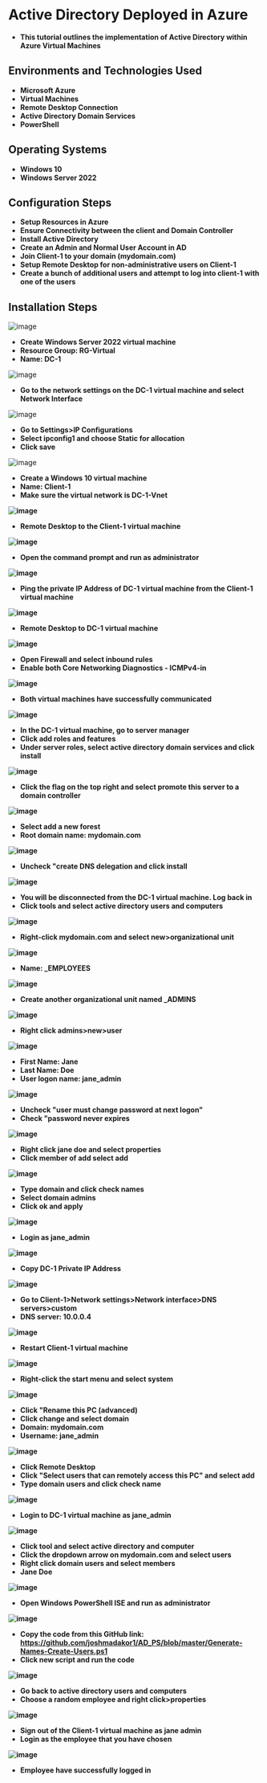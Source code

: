 <h1>Active Directory Deployed in Azure</h1>

- <b>This tutorial outlines the implementation of Active Directory within Azure Virtual Machines</b>

<h2>Environments and Technologies Used</h2>

- <b>Microsoft Azure</b> 
- <b>Virtual Machines</b>
- <b>Remote Desktop Connection</b>
- <b>Active Directory Domain Services</b>
- <b>PowerShell</b>

<h2>Operating Systems</h2>

- <b>Windows 10</b>
- <b>Windows Server 2022</b>

<h2>Configuration Steps</h2>

- <b>Setup Resources in Azure</b>
- <b>Ensure Connectivity between the client and Domain Controller</b>
- <b>Install Active Directory</b>
- <b>Create an Admin and Normal User Account in AD</b>
- <b>Join Client-1 to your domain (mydomain.com)</b>
- <b>Setup Remote Desktop for non-administrative users on Client-1</b>
- <b>Create a bunch of additional users and attempt to log into client-1 with one of the users</b>

<h2>Installation Steps</h2>

![image](https://github.com/user-attachments/assets/6b97c3b9-dac8-4151-bea0-faaf55c4ebf8)
- <b>Create Windows Server 2022 virtual machine</b>
- <b>Resource Group: RG-Virtual</b>
- <b>Name: DC-1</b>

![image](https://github.com/user-attachments/assets/3c5a3be5-268e-470f-802f-7b915e80cedb)
- <b>Go to the network settings on the DC-1 virtual machine and select Network Interface</b>

![image](https://github.com/user-attachments/assets/413afffb-ef6c-45a5-8b8f-2c9f9427672a)
- <b>Go to Settings>IP Configurations</b>
- <b>Select ipconfig1 and choose Static for allocation</b>
- <b>Click save</b>

![image](https://github.com/user-attachments/assets/ca1b84e8-42a7-4587-8afd-6f026a3c8c57)
- <b>Create a Windows 10 virtual machine</b>
- <b>Name: Client-1
- <b>Make sure the virtual network is DC-1-Vnet</b>

![image](https://github.com/user-attachments/assets/2bfb4c72-18d7-40a3-af25-0a9a0e8ec4a8)
- <b>Remote Desktop to the Client-1 virtual machine</b>

![image](https://github.com/user-attachments/assets/86a92307-c3f0-4e01-9643-dcb7696f4cf7)
- <b>Open the command prompt and run as administrator</b>

![image](https://github.com/user-attachments/assets/e2cda258-6df1-490c-b4c3-f0d0aade7537)
- <b>Ping the private IP Address of DC-1 virtual machine from the Client-1 virtual machine</b>

![image](https://github.com/user-attachments/assets/d5aa366b-a1fa-41f7-9373-a503f0f6ecd6)
- <b>Remote Desktop to DC-1 virtual machine</b>

![image](https://github.com/user-attachments/assets/7c6865fc-e08f-4671-ad7a-f884e8eec74a)
- <b>Open Firewall and select inbound rules</b>
- <b>Enable both Core Networking Diagnostics - ICMPv4-in</b>

![image](https://github.com/user-attachments/assets/5ef3dd72-d022-4065-86cf-85db24b56ac5)
- <b>Both virtual machines have successfully communicated</b>

![image](https://github.com/user-attachments/assets/38ce8deb-c3dd-4828-a902-c02f05efb23d)
- <b>In the DC-1 virtual machine, go to server manager</b>
- <b>Click add roles and features</b>
- <b>Under server roles, select active directory domain services and click install<b>

![image](https://github.com/user-attachments/assets/03b61344-e3ec-4d80-a628-b9d1675348ef)
- <b>Click the flag on the top right and select promote this server to a domain controller</b>

![image](https://github.com/user-attachments/assets/794d90e6-a89e-49dc-8a46-cc9ec61f4696)
- <b>Select add a new forest</b>
- <b>Root domain name: mydomain.com</b>

![image](https://github.com/user-attachments/assets/2340faaf-f706-479f-99d6-52b289a41282)
- <b>Uncheck "create DNS delegation and click install</b>

![image](https://github.com/user-attachments/assets/8e04be38-1292-45e9-9008-01aff4ef2af7)
- <b>You will be disconnected from the DC-1 virtual machine. Log back in</b>
- <b>Click tools and select active directory users and computers</b>

![image](https://github.com/user-attachments/assets/74b43f07-7838-4f25-9f41-84608e8c6c31)
- <b>Right-click mydomain.com and select new>organizational unit</b>

![image](https://github.com/user-attachments/assets/0dda1f47-6973-4ed1-a8ac-aefbbe0b6e7d)
- <b>Name: _EMPLOYEES</b>

![image](https://github.com/user-attachments/assets/065e12c4-2123-4bd2-b58a-1f75e7ef37a3)
- <b>Create another organizational unit named _ADMINS</b>

![image](https://github.com/user-attachments/assets/caed2a3f-04e7-4c9b-9891-99f518868406)
- <b>Right click admins>new>user</b>

![image](https://github.com/user-attachments/assets/389c3c3d-48dd-4be2-8bc4-43993c6c668a)
- <b>First Name: Jane</b>
- <b>Last Name: Doe</b>
- <b>User logon name: jane_admin</b>

![image](https://github.com/user-attachments/assets/67c1e9c8-5a54-4df7-9ea5-19e6afa4fbbc)
- <b>Uncheck "user must change password at next logon"</b>
- <b>Check "password never expires</b>

![image](https://github.com/user-attachments/assets/297bdc7e-300f-4cbc-b348-79667dc9ca02)
- <b>Right click jane doe and select properties</b>
- <b>Click member of add select add</b>

![image](https://github.com/user-attachments/assets/d750da38-4f61-4968-a10a-f0afff86f7df)
- <b>Type domain and click check names</b>
- <b>Select domain admins</b>
- <b>Click ok and apply</b>

![image](https://github.com/user-attachments/assets/7df12deb-9012-4ae9-85c4-2bfbce273079)
- <b>Login as jane_admin</b>

![image](https://github.com/user-attachments/assets/064ec792-8ff6-4f4c-80e1-bf257320a7a7)
- <b>Copy DC-1 Private IP Address</b>

![image](https://github.com/user-attachments/assets/2ea383b6-a3e4-480b-bbc0-9c25d21e52a9)
- <b>Go to Client-1>Network settings>Network interface>DNS servers>custom</b>
- <b>DNS server: 10.0.0.4</b>

![image](https://github.com/user-attachments/assets/c6d55e64-619d-424e-8e3b-c8c14b56f3ff)
- <b>Restart Client-1 virtual machine</b>

![image](https://github.com/user-attachments/assets/092a76af-b543-4fde-a6b4-595b4248ccf6)
- <b> Right-click the start menu and select system</b>

![image](https://github.com/user-attachments/assets/713a2ada-ef47-450d-ae9c-38d55489e5c2)
- <b>Click "Rename this PC (advanced)</b>
- <b>Click change and select domain</b>
- <b>Domain: mydomain.com</b>
- <b>Username: jane_admin</b>

![image](https://github.com/user-attachments/assets/37125caf-e321-4e61-abac-f604473a2f7b)
- <b>Click Remote Desktop</b>
- <b>Click "Select users that can remotely access this PC" and select add</b>
- <b>Type domain users and click check name</b>

![image](https://github.com/user-attachments/assets/9f08193d-acdd-4ced-a46c-e8424db3b8a2)
- <b>Login to DC-1 virtual machine as jane_admin</b>

![image](https://github.com/user-attachments/assets/7083e18f-c5b8-408e-b02c-9c3a8c95c67c)
- <b>Click tool and select active directory and computer</b>
- <b>Click the dropdown arrow on mydomain.com and select users</b>
- <b>Right click domain users and select members</b>
- <b>Jane Doe</b>

![image](https://github.com/user-attachments/assets/590c77c5-1ad2-41fc-a1b9-9759e3274b15)
- <b>Open Windows PowerShell ISE and run as administrator</b>

![image](https://github.com/user-attachments/assets/9f4d3464-1f4b-49bb-a56a-aec965dfdb9c)
- <b>Copy the code from this GitHub link: https://github.com/joshmadakor1/AD_PS/blob/master/Generate-Names-Create-Users.ps1</b>
- <b>Click new script and run the code</b>

![image](https://github.com/user-attachments/assets/ef6e83e3-3e33-4457-b027-18cdcd3968e8)
- <b>Go back to active directory users and computers</b>
- <b>Choose a random employee and right click>properties</b>

![image](https://github.com/user-attachments/assets/7b2004dd-7954-4557-89ab-eef892ef781f)
- <b>Sign out of the Client-1 virtual machine as jane admin</b>
- <b>Login as the employee that you have chosen</b>

![image](https://github.com/user-attachments/assets/cbf051cb-07a7-4f9d-aa58-53b90ef2a3df)
- <b>Employee have successfully logged in</b>

